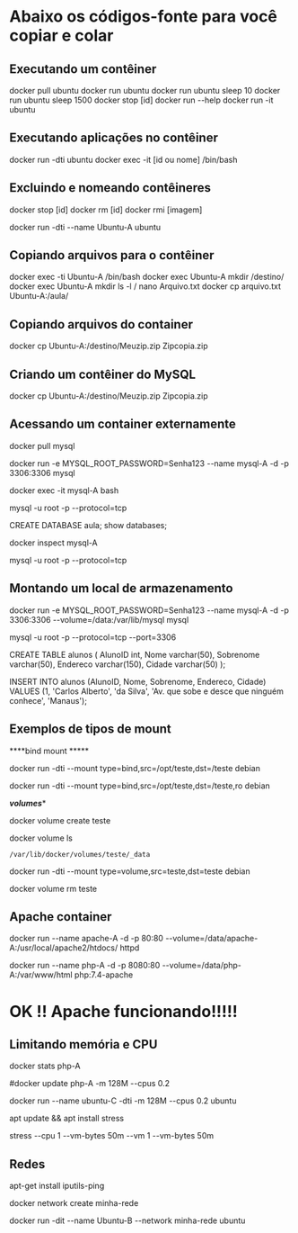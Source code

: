 # Abaixo os códigos-fonte para você copiar e colar

## Executando um contêiner

docker pull ubuntu
docker run ubuntu
docker run ubuntu sleep 10
docker run ubuntu sleep 1500
docker stop [id]
docker run --help
docker run -it ubuntu

## Executando aplicações no contêiner

docker run -dti  ubuntu 
docker exec -it [id ou nome]  /bin/bash

## Excluindo e nomeando contêineres

docker stop [id]
docker rm [id]
docker rmi [imagem]

docker run -dti --name Ubuntu-A ubuntu

## Copiando arquivos para o contêiner

docker exec -ti Ubuntu-A /bin/bash
docker exec Ubuntu-A mkdir /destino/
docker exec Ubuntu-A mkdir ls -l /
nano Arquivo.txt
docker cp arquivo.txt Ubuntu-A:/aula/

## Copiando arquivos do container

docker cp Ubuntu-A:/destino/Meuzip.zip  Zipcopia.zip

## Criando um contêiner do MySQL

docker cp Ubuntu-A:/destino/Meuzip.zip  Zipcopia.zip

## Acessando um container externamente

docker pull mysql
 
docker run -e MYSQL_ROOT_PASSWORD=Senha123 --name mysql-A -d -p 3306:3306 mysql

docker exec -it mysql-A bash

mysql -u root -p --protocol=tcp


CREATE DATABASE aula;
show databases;

docker inspect mysql-A

mysql -u root -p --protocol=tcp


## Montando um local de armazenamento

docker run -e MYSQL_ROOT_PASSWORD=Senha123 --name mysql-A -d -p 3306:3306 --volume=/data:/var/lib/mysql mysql

mysql -u root -p --protocol=tcp --port=3306

CREATE TABLE alunos (
    AlunoID int,
    Nome varchar(50),
    Sobrenome varchar(50),
    Endereco varchar(150),
    Cidade varchar(50)
);



INSERT INTO alunos (AlunoID, Nome, Sobrenome, Endereco, Cidade) VALUES (1, 'Carlos Alberto', 'da Silva', 'Av. que sobe e desce que ninguém conhece', 'Manaus');


## Exemplos de tipos de mount

****bind mount *****

docker run -dti --mount type=bind,src=/opt/teste,dst=/teste debian

docker run -dti --mount type=bind,src=/opt/teste,dst=/teste,ro debian

***volumes****

docker volume create teste

docker volume ls

	/var/lib/docker/volumes/teste/_data
	
docker run -dti --mount type=volume,src=teste,dst=teste debian

docker volume rm teste

## Apache container

docker run  --name apache-A -d -p 80:80 --volume=/data/apache-A:/usr/local/apache2/htdocs/ httpd

docker run  --name php-A -d -p 8080:80 --volume=/data/php-A:/var/www/html php:7.4-apache




<!DOCTYPE html>
<html>
<head>
<meta charset="UTF-8"/>
<title>Exemplo Apache</title>
</head>
<body>
<h1> OK !! Apache funcionando!!!!! </h1>
</body>
</html>




<?php
phpinfo();
?>


## Limitando memória e CPU

docker stats php-A

#docker update php-A -m 128M --cpus 0.2

docker run --name ubuntu-C -dti -m 128M --cpus 0.2 ubuntu

apt update && apt install stress

stress --cpu 1 --vm-bytes 50m --vm 1 --vm-bytes 50m


## Redes

apt-get install iputils-ping

docker network create minha-rede

docker run -dit --name Ubuntu-B --network minha-rede  ubuntu

